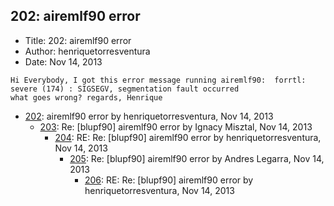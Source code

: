 ## 202: airemlf90 error

- Title: 202: airemlf90 error
- Author: henriquetorresventura
- Date: Nov 14, 2013
```
Hi Everybody, I got this error message running airemlf90:  forrtl: severe (174) : SIGSEGV, segmentation fault occurred 
what goes wrong? regards, Henrique 
```

- [202](0202.md): airemlf90 error by henriquetorresventura, Nov 14, 2013
    - [203](0203.md): Re: [blupf90] airemlf90 error by Ignacy Misztal, Nov 14, 2013
        - [204](0204.md): RE: Re: [blupf90] airemlf90 error by henriquetorresventura, Nov 14, 2013
            - [205](0205.md): Re: [blupf90] airemlf90 error by Andres Legarra, Nov 14, 2013
                - [206](0206.md): RE: Re: [blupf90] airemlf90 error by henriquetorresventura, Nov 14, 2013
